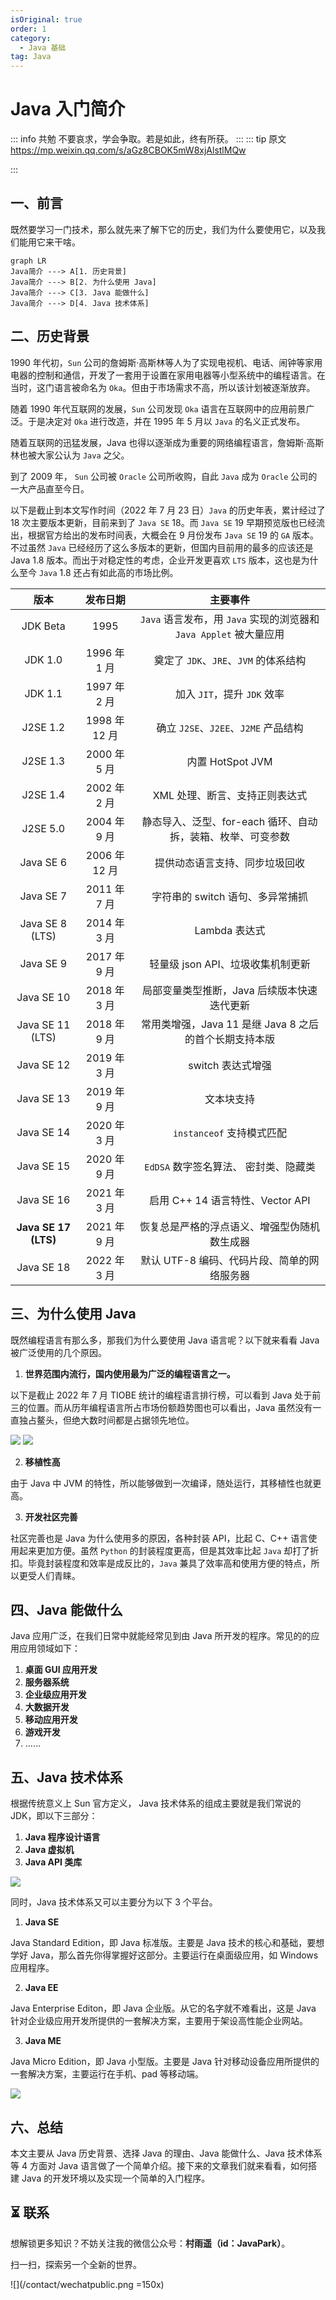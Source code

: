 ```yaml
---
isOriginal: true
order: 1
category:
  - Java 基础
tag: Java
---
```

# Java 入门简介

::: info 共勉
不要哀求，学会争取。若是如此，终有所获。
:::
::: tip 原文
https://mp.weixin.qq.com/s/aGz8CBOK5mW8xjAlstlMQw

:::

## 一、前言

既然要学习一门技术，那么就先来了解下它的历史，我们为什么要使用它，以及我们能用它来干啥。

```mermaid
graph LR
Java简介 ---> A[1. 历史背景]
Java简介 ---> B[2. 为什么使用 Java]
Java简介 ---> C[3. Java 能做什么]
Java简介 ---> D[4. Java 技术体系]
```

## 二、历史背景

1990 年代初，`Sun` 公司的詹姆斯·高斯林等人为了实现电视机、电话、闹钟等家用电器的控制和通信，开发了一套用于设置在家用电器等小型系统中的编程语言。在当时，这门语言被命名为 `Oka`。但由于市场需求不高，所以该计划被逐渐放弃。

随着 1990 年代互联网的发展，`Sun` 公司发现 `Oka` 语言在互联网中的应用前景广泛。于是决定对 `Oka` 进行改造，并在 1995 年 5 月以 `Java` 的名义正式发布。

随着互联网的迅猛发展，Java 也得以逐渐成为重要的网络编程语言，詹姆斯·高斯林也被大家公认为 `Java` 之父。

到了 2009 年， `Sun` 公司被 `Oracle` 公司所收购，自此 `Java` 成为 `Oracle` 公司的一大产品直至今日。

以下是截止到本文写作时间（2022 年 7 月 23 日）`Java` 的历史年表，累计经过了 18 次主要版本更新，目前来到了 `Java SE` 18。而 `Java SE` 19 早期预览版也已经流出，根据官方给出的发布时间表，大概会在 9 月份发布 `Java SE` 19 的 `GA` 版本。不过虽然 `Java` 已经经历了这么多版本的更新，但国内目前用的最多的应该还是 Java 1.8 版本。而出于对稳定性的考虑，企业开发更喜欢 `LTS` 版本，这也是为什么至今 `Java` 1.8 还占有如此高的市场比例。

|         版本         |   发布日期    |                              主要事件                              |
| :------------------: | :-----------: | :----------------------------------------------------------------: |
|       JDK Beta       |     1995      | `Java` 语言发布，用 `Java` 实现的浏览器和 `Java Applet` 被大量应用 |
|       JDK 1.0        | 1996 年 1 月  |               奠定了 `JDK`、`JRE`、`JVM` 的体系结构                |
|       JDK 1.1        | 1997 年 2 月  |                    加入 `JIT`，提升 `JDK` 效率                     |
|       J2SE 1.2       | 1998 年 12 月 |                确立 `J2SE`、`J2EE`、`J2ME` 产品结构                |
|       J2SE 1.3       | 2000 年 5 月  |                          内置 HotSpot JVM                          |
|       J2SE 1.4       | 2002 年 2 月  |                   XML 处理、断言、支持正则表达式                   |
|       J2SE 5.0       | 2004 年 9 月  |    静态导入、泛型、for-each 循环、自动拆，装箱、枚举、可变参数     |
|      Java SE 6       | 2006 年 12 月 |                   提供动态语言支持、同步垃圾回收                   |
|      Java SE 7       | 2011 年 7 月  |                  字符串的 switch 语句、多异常捕抓                  |
|   Java SE 8 (LTS)    | 2014 年 3 月  |                           Lambda 表达式                            |
|      Java SE 9       | 2017 年 9 月  |                 轻量级 json API、垃圾收集机制更新                  |
|      Java SE 10      | 2018 年 3 月  |            局部变量类型推断，Java 后续版本快速迭代更新             |
|   Java SE 11 (LTS)   | 2018 年 9 月  |       常用类增强，Java 11 是继 Java 8 之后的首个长期支持本版       |
|      Java SE 12      | 2019 年 3 月  |                         switch 表达式增强                          |
|      Java SE 13      | 2019 年 9 月  |                             文本块支持                             |
|      Java SE 14      | 2020 年 3 月  |                     `instanceof` 支持模式匹配                      |
|      Java SE 15      | 2020 年 9 月  |               `EdDSA` 数字签名算法、 密封类、隐藏类                |
|      Java SE 16      | 2021 年 3 月  |                  启用 C++ 14 语言特性、Vector API                  |
| **Java SE 17 (LTS)** | 2021 年 9 月  |            恢复总是严格的浮点语义、增强型伪随机数生成器            |
|      Java SE 18      | 2022 年 3 月  |            默认 UTF-8 编码、代码片段、简单的网络服务器             |

## 三、为什么使用 Java

既然编程语言有那么多，那我们为什么要使用 Java 语言呢？以下就来看看 Java 被广泛使用的几个原因。

1.  **世界范围内流行，国内使用最为广泛的编程语言之一。**

以下是截止 2022 年 7 月 TIOBE 统计的编程语言排行榜，可以看到 Java 处于前三的位置。而从历年编程语言所占市场份额趋势图也可以看出，Java 虽然没有一直独占鳌头，但绝大数时间都是占据领先地位。

![](./assets/20220701-intro-to-java/language-sort.png)
![](./assets/20220701-intro-to-java/trending.png)

2. **移植性高**

由于 Java 中 JVM 的特性，所以能够做到一次编译，随处运行，其移植性也就更高。

3.  **开发社区完善**

社区完善也是 Java 为什么使用多的原因，各种封装 API，比起 C、C++ 语言使用起来更加方便。虽然 `Python` 的封装程度更高，但是其效率比起 `Java` 却打了折扣。毕竟封装程度和效率是成反比的，`Java` 兼具了效率高和使用方便的特点，所以更受人们青睐。

## 四、Java 能做什么

Java 应用广泛，在我们日常中就能经常见到由 Java 所开发的程序。常见的的应用应用领域如下：

1. **桌面 GUI 应用开发**
2. **服务器系统**
3. **企业级应用开发**
4. **大数据开发**
5. **移动应用开发**
6. **游戏开发**
7. ……

## 五、Java 技术体系

根据传统意义上 Sun 官方定义， Java 技术体系的组成主要就是我们常说的 JDK，即以下三部分：

1.  **Java 程序设计语言**
2.  **Java 虚拟机**
3.  **Java API 类库**

![](./assets/20220701-intro-to-java/java-system.png)

同时，Java 技术体系又可以主要分为以下 3 个平台。

1.  **Java SE**

Java Standard Edition，即 Java 标准版。主要是 Java 技术的核心和基础，要想学好 Java，那么首先你得掌握好这部分。主要运行在桌面级应用，如 Windows 应用程序。

2.  **Java EE**

Java Enterprise Editon，即 Java 企业版。从它的名字就不难看出，这是 Java 针对企业级应用开发所提供的一套解决方案，主要用于架设高性能企业网站。

3.  **Java ME**

Java Micro Edition，即 Java 小型版。主要是 Java 针对移动设备应用所提供的一套解决方案，主要运行在手机、pad 等移动端。

![](./assets/20220701-intro-to-java/java-platform.png)

## 六、总结

本文主要从 Java 历史背景、选择 Java 的理由、Java 能做什么、Java 技术体系等 4 方面对 Java 语言做了一个简单介绍。接下来的文章我们就来看看，如何搭建 Java 的开发环境以及实现一个简单的入门程序。

## ⏳ 联系

想解锁更多知识？不妨关注我的微信公众号：**村雨遥（id：JavaPark）**。

扫一扫，探索另一个全新的世界。

![](/contact/wechatpublic.png =150x)

<Share colorful />